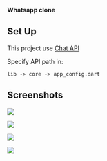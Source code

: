 **Whatsapp clone**

## Set Up
This project use [Chat API](https://github.com/carum98/chat-api)

Specify API path in: 
```
lib -> core -> app_config.dart
```

## Screenshots
![](https://github.com/carum98/whatsapp-clone-flutter/blob/main/screenshots/conversation.png)

![](https://github.com/carum98/whatsapp-clone-flutter/blob/main/screenshots/chats.png)

![](https://github.com/carum98/whatsapp-clone-flutter/blob/main/screenshots/contacts.png)

![](https://github.com/carum98/whatsapp-clone-flutter/blob/main/screenshots/login.png)